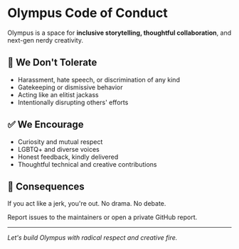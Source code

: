 # Olympus Code of Conduct

Olympus is a space for **inclusive storytelling, thoughtful collaboration**, and next-gen nerdy creativity.

## 🚫 We Don't Tolerate

- Harassment, hate speech, or discrimination of any kind
- Gatekeeping or dismissive behavior
- Acting like an elitist jackass
- Intentionally disrupting others' efforts

## ✅ We Encourage

- Curiosity and mutual respect
- LGBTQ+ and diverse voices
- Honest feedback, kindly delivered
- Thoughtful technical and creative contributions

## 🧹 Consequences

If you act like a jerk, you're out. No drama. No debate.

Report issues to the maintainers or open a private GitHub report.

---

*Let's build Olympus with radical respect and creative fire.*
